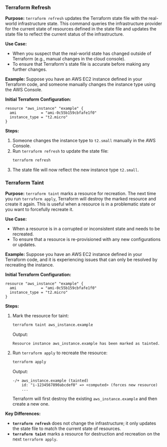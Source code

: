 ### Terraform Refresh

**Purpose:**
`terraform refresh` updates the Terraform state file with the real-world infrastructure state. This command queries the infrastructure provider for the current state of resources defined in the state file and updates the state file to reflect the current status of the infrastructure.

**Use Case:**
- When you suspect that the real-world state has changed outside of Terraform (e.g., manual changes in the cloud console).
- To ensure that Terraform's state file is accurate before making any further changes.

**Example:**
Suppose you have an AWS EC2 instance defined in your Terraform code, and someone manually changes the instance type using the AWS Console.

**Initial Terraform Configuration:**
```hcl
resource "aws_instance" "example" {
  ami           = "ami-0c55b159cbfafe1f0"
  instance_type = "t2.micro"
}
```

**Steps:**
1. Someone changes the instance type to `t2.small` manually in the AWS Console.
2. Run `terraform refresh` to update the state file:
   ```sh
   terraform refresh
   ```
3. The state file will now reflect the new instance type `t2.small`.

### Terraform Taint

**Purpose:**
`terraform taint` marks a resource for recreation. The next time you run `terraform apply`, Terraform will destroy the marked resource and create it again. This is useful when a resource is in a problematic state or you want to forcefully recreate it.

**Use Case:**
- When a resource is in a corrupted or inconsistent state and needs to be recreated.
- To ensure that a resource is re-provisioned with any new configurations or updates.

**Example:**
Suppose you have an AWS EC2 instance defined in your Terraform code, and it is experiencing issues that can only be resolved by recreating the instance.

**Initial Terraform Configuration:**
```hcl
resource "aws_instance" "example" {
  ami           = "ami-0c55b159cbfafe1f0"
  instance_type = "t2.micro"
}
```

**Steps:**
1. Mark the resource for taint:
   ```sh
   terraform taint aws_instance.example
   ```
   Output:
   ```
   Resource instance aws_instance.example has been marked as tainted.
   ```
2. Run `terraform apply` to recreate the resource:
   ```sh
   terraform apply
   ```
   Output:
   ```
   -/+ aws_instance.example (tainted)
       id: "i-1234567890abcdef0" => <computed> (forces new resource)
       ...
   ```

   Terraform will first destroy the existing `aws_instance.example` and then create a new one.

**Key Differences:**
- **`terraform refresh`** does not change the infrastructure; it only updates the state file to match the current state of resources.
- **`terraform taint`** marks a resource for destruction and recreation on the next `terraform apply`.
